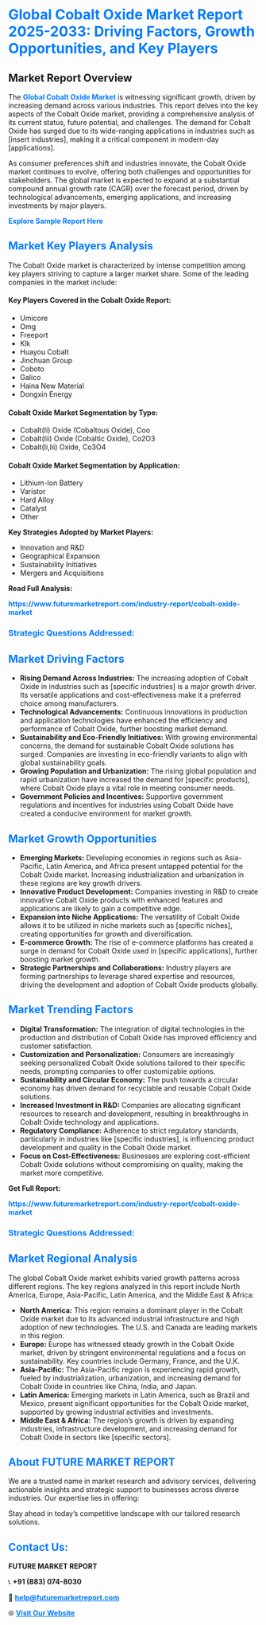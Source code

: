 <h1 style="color: #007BFF;">Global Cobalt Oxide Market Report 2025-2033: Driving Factors, Growth Opportunities, and Key Players</h1>

<section id="overview">
<h2>Market Report Overview</h2>
<p>The <a href="https://www.futuremarketreport.com/industry-report/cobalt-oxide-market" style="color: #007BFF; text-decoration: none;"><strong>Global Cobalt Oxide Market</strong></a> is witnessing significant growth, driven by increasing demand across various industries. This report delves into the key aspects of the Cobalt Oxide market, providing a comprehensive analysis of its current status, future potential, and challenges. The demand for Cobalt Oxide has surged due to its wide-ranging applications in industries such as [insert industries], making it a critical component in modern-day [applications].</p>
<p>As consumer preferences shift and industries innovate, the Cobalt Oxide market continues to evolve, offering both challenges and opportunities for stakeholders. The global market is expected to expand at a substantial compound annual growth rate (CAGR) over the forecast period, driven by technological advancements, emerging applications, and increasing investments by major players.</p>
</section>

<section id="overview">
<p><a href="https://www.futuremarketreport.com/request-sample/reportId=30739" style="color: #007BFF; text-decoration: none;"><strong>Explore Sample Report Here</strong></a></p>
</section>

<section id="key-players">
<h2 style="color: #007BFF;">Market Key Players Analysis</h2>
<p>The Cobalt Oxide market is characterized by intense competition among key players striving to capture a larger market share. Some of the leading companies in the market include:</p>
<h4>Key Players Covered in the Cobalt Oxide Report:</h4>
<ul><li>Umicore</li><li>Omg</li><li>Freeport</li><li>Klk</li><li>Huayou Cobalt</li><li>Jinchuan Group</li><li>Coboto</li><li>Galico</li><li>Haina New Material</li><li>Dongxin Energy</li></ul>
<h4>Cobalt Oxide Market Segmentation by Type:</h4>
<ul><li>Cobalt(Ii) Oxide (Cobaltous Oxide), Coo</li><li>Cobalt(Iii) Oxide (Cobaltic Oxide), Co2O3</li><li>Cobalt(Ii,Iii) Oxide, Co3O4</li></ul>

<h4>Cobalt Oxide Market Segmentation by Application:</h4>
<ul><li>Lithium-Ion Battery</li><li>Varistor</li><li>Hard Alloy</li><li>Catalyst</li><li>Other</li></ul>
<p><strong>Key Strategies Adopted by Market Players:</strong></p>
<ul>
<li>Innovation and R&D</li>
<li>Geographical Expansion</li>
<li>Sustainability Initiatives</li>
<li>Mergers and Acquisitions</li>
</ul>
</section>

<section>
<p><strong>Read Full Analysis: </strong></p><a href="https://www.futuremarketreport.com/industry-report/cobalt-oxide-market" style="color: #007BFF; text-decoration: none;"><strong>https://www.futuremarketreport.com/industry-report/cobalt-oxide-market</strong></a>
<h3 style="color: #007BFF;">Strategic Questions Addressed:</h3>
</section>

<section id="driving-factors">
<h2 style="color: #007BFF;">Market Driving Factors</h2>
<ul>
<li><strong>Rising Demand Across Industries:</strong> The increasing adoption of Cobalt Oxide in industries such as [specific industries] is a major growth driver. Its versatile applications and cost-effectiveness make it a preferred choice among manufacturers.</li>
<li><strong>Technological Advancements:</strong> Continuous innovations in production and application technologies have enhanced the efficiency and performance of Cobalt Oxide, further boosting market demand.</li>
<li><strong>Sustainability and Eco-Friendly Initiatives:</strong> With growing environmental concerns, the demand for sustainable Cobalt Oxide solutions has surged. Companies are investing in eco-friendly variants to align with global sustainability goals.</li>
<li><strong>Growing Population and Urbanization:</strong> The rising global population and rapid urbanization have increased the demand for [specific products], where Cobalt Oxide plays a vital role in meeting consumer needs.</li>
<li><strong>Government Policies and Incentives:</strong> Supportive government regulations and incentives for industries using Cobalt Oxide have created a conducive environment for market growth.</li>
</ul>
</section>

<section id="growth-opportunities">
<h2 style="color: #007BFF;">Market Growth Opportunities</h2>
<ul>
<li><strong>Emerging Markets:</strong> Developing economies in regions such as Asia-Pacific, Latin America, and Africa present untapped potential for the Cobalt Oxide market. Increasing industrialization and urbanization in these regions are key growth drivers.</li>
<li><strong>Innovative Product Development:</strong> Companies investing in R&D to create innovative Cobalt Oxide products with enhanced features and applications are likely to gain a competitive edge.</li>
<li><strong>Expansion into Niche Applications:</strong> The versatility of Cobalt Oxide allows it to be utilized in niche markets such as [specific niches], creating opportunities for growth and diversification.</li>
<li><strong>E-commerce Growth:</strong> The rise of e-commerce platforms has created a surge in demand for Cobalt Oxide used in [specific applications], further boosting market growth.</li>
<li><strong>Strategic Partnerships and Collaborations:</strong> Industry players are forming partnerships to leverage shared expertise and resources, driving the development and adoption of Cobalt Oxide products globally.</li>
</ul>
</section>

<section id="trending-factors">
<h2 style="color: #007BFF;">Market Trending Factors</h2>
<ul>
<li><strong>Digital Transformation:</strong> The integration of digital technologies in the production and distribution of Cobalt Oxide has improved efficiency and customer satisfaction.</li>
<li><strong>Customization and Personalization:</strong> Consumers are increasingly seeking personalized Cobalt Oxide solutions tailored to their specific needs, prompting companies to offer customizable options.</li>
<li><strong>Sustainability and Circular Economy:</strong> The push towards a circular economy has driven demand for recyclable and reusable Cobalt Oxide solutions.</li>
<li><strong>Increased Investment in R&D:</strong> Companies are allocating significant resources to research and development, resulting in breakthroughs in Cobalt Oxide technology and applications.</li>
<li><strong>Regulatory Compliance:</strong> Adherence to strict regulatory standards, particularly in industries like [specific industries], is influencing product development and quality in the Cobalt Oxide market.</li>
<li><strong>Focus on Cost-Effectiveness:</strong> Businesses are exploring cost-efficient Cobalt Oxide solutions without compromising on quality, making the market more competitive.</li>
</ul>
</section>

<section>
<p><strong>Get Full Report: </strong></p><a href="https://www.futuremarketreport.com/industry-report/cobalt-oxide-market" style="color: #007BFF; text-decoration: none;"><strong>https://www.futuremarketreport.com/industry-report/cobalt-oxide-market</strong></a>
<h3 style="color: #007BFF;">Strategic Questions Addressed:</h3>
</section>


<section id="regional-analysis">
<h2 style="color: #007BFF;">Market Regional Analysis</h2>
<p>The global Cobalt Oxide market exhibits varied growth patterns across different regions. The key regions analyzed in this report include North America, Europe, Asia-Pacific, Latin America, and the Middle East & Africa:</p>
<ul>
<li><strong>North America:</strong> This region remains a dominant player in the Cobalt Oxide market due to its advanced industrial infrastructure and high adoption of new technologies. The U.S. and Canada are leading markets in this region.</li>
<li><strong>Europe:</strong> Europe has witnessed steady growth in the Cobalt Oxide market, driven by stringent environmental regulations and a focus on sustainability. Key countries include Germany, France, and the U.K.</li>
<li><strong>Asia-Pacific:</strong> The Asia-Pacific region is experiencing rapid growth, fueled by industrialization, urbanization, and increasing demand for Cobalt Oxide in countries like China, India, and Japan.</li>
<li><strong>Latin America:</strong> Emerging markets in Latin America, such as Brazil and Mexico, present significant opportunities for the Cobalt Oxide market, supported by growing industrial activities and investments.</li>
<li><strong>Middle East & Africa:</strong> The region’s growth is driven by expanding industries, infrastructure development, and increasing demand for Cobalt Oxide in sectors like [specific sectors].</li>
</ul>
</section>

<footer>
<h2 style="color: #007BFF;">About FUTURE MARKET REPORT</h2>
<p>We are a trusted name in market research and advisory services, delivering actionable insights and strategic support to businesses across diverse industries. Our expertise lies in offering:</p>

<p>Stay ahead in today’s competitive landscape with our tailored research solutions.</p>

<h2 style="color: #007BFF;">Contact Us:</h2>
<p><strong>FUTURE MARKET REPORT</strong></p>
<p>📞 <strong>+91 (883) 074-8030</strong></p>
<p>📧 <strong><a href="mailto:help@futuremarketreport.com" style="color: #007BFF;">help@futuremarketreport.com</a></strong></p>
<p>🌐 <strong><a href="https://www.futuremarketreport.com/" style="color: #007BFF;">Visit Our Website</a></strong></p>
</footer>